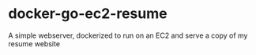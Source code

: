 # docker-go-ec2-resume
A simple webserver, dockerized to run on an EC2 and serve a copy of my resume website
